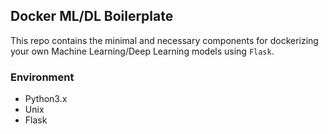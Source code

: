 ## Docker ML/DL Boilerplate

This repo contains the minimal and necessary components for dockerizing your own 
Machine Learning/Deep Learning models using `Flask`. 

### Environment
* Python3.x
* Unix
* Flask


 
